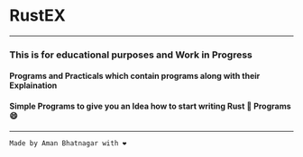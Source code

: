 # RustEX
------
### This is for educational purposes and Work in Progress 
#### Programs and Practicals  which contain programs along with their Explaination 
#### Simple Programs to give you an Idea how to start writing Rust 🦀 Programs 😄






-----
```
Made by Aman Bhatnagar with ❤️ 
```
